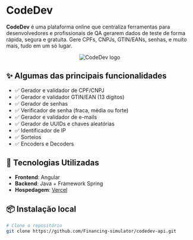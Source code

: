 ﻿# CodeDev

**CodeDev** é uma plataforma online que centraliza ferramentas para desenvolvedores e profissionais de QA 
gerarem dados de teste de forma rápida, segura e gratuita. Gere CPFs, CNPJs, GTIN/EANs, senhas, e muito mais, tudo em um só lugar.

<p align="center">
  <img src="https://github.com/user-attachments/assets/5f92bd7d-99b6-416c-aa11-78a7cc972f26" alt="CodeDev logo"/>
</p>

## ✨ Algumas das principais funcionalidades

- ✅ Gerador e validador de CPF/CNPJ
- ✅ Gerador e validador GTIN/EAN (13 dígitos)
- ✅ Gerador de senhas
- ✅ Verificador de senha (fraca, média ou forte)
- ✅ Gerador e validador de e-mails
- ✅ Gerador de UUIDs e chaves aleatórias
- ✅ Identificador de IP
- ✅ Sorteios
- ✅ Encoders e Decoders

## 🚀 Tecnologias Utilizadas

- **Frontend**: Angular
- **Backend**: Java + Framework Spring
- **Hospedagem**: [Vercel](https://vercel.com/)

## 📦 Instalação local

```bash
# Clone o repositório
git clone https://github.com/Financing-simulator/codedev-api.git
```
